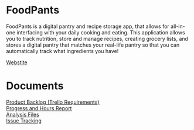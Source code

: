 # FoodPants

FoodPants is a digital pantry and recipe storage app, that allows for all-in-one interfacing with
your daily cooking and eating. This application allows you to track nutrition, store and manage recipes,
creating grocery lists, and stores a digital pantry that matches your real-life pantry so that you can
automatically track what ingredients you have!

<a href=#>Webstite</a>

<h1>Documents</h1>
<a href="https://trello.com/b/7aSPYcU2/product-backlog">Product Backlog (Trello Requirements)</a>
<br/>
<a href="https://trello.com/b/NX1l7UQG">Progress and Hours Report</a>
<br/>
<a href="https://drive.google.com/drive/folders/1EHClLRvtw7LCZs-vXJ_1DoT07q69cPGX?usp=sharing">Analysis Files</a>
<br/>
<a href="https://github.com/boothverse/food-pants/issues">Issue Tracking</a>
